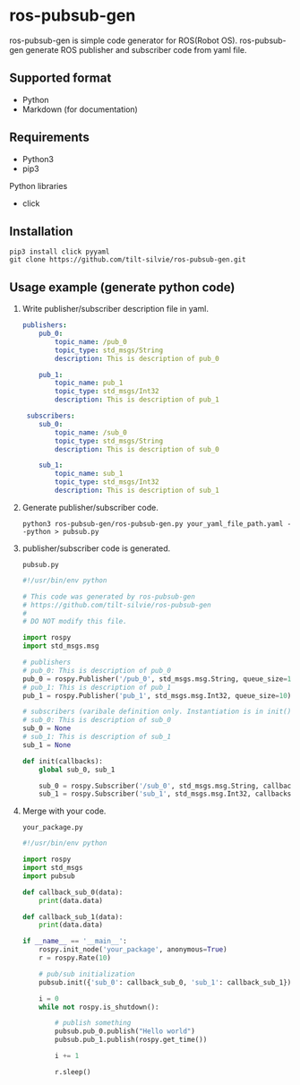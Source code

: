 # ros-pubsub-gen

ros-pubsub-gen is simple code generator for ROS(Robot OS).
ros-pubsub-gen generate ROS publisher and subscriber code from yaml file.

## Supported format
- Python
- Markdown (for documentation)

## Requirements
- Python3
- pip3

Python libraries
- click

## Installation
```
pip3 install click pyyaml
git clone https://github.com/tilt-silvie/ros-pubsub-gen.git
```

## Usage example (generate python code)

1. Write publisher/subscriber description file in yaml.

    ``` yaml
    publishers:
        pub_0:
            topic_name: /pub_0
            topic_type: std_msgs/String
            description: This is description of pub_0

        pub_1:
            topic_name: pub_1
            topic_type: std_msgs/Int32
            description: This is description of pub_1

     subscribers:
        sub_0:
            topic_name: /sub_0
            topic_type: std_msgs/String
            description: This is description of sub_0

        sub_1:
            topic_name: sub_1
            topic_type: std_msgs/Int32
            description: This is description of sub_1
    ```

2. Generate publisher/subscriber code.

    `python3 ros-pubsub-gen/ros-pubsub-gen.py your_yaml_file_path.yaml --python > pubsub.py`

3. publisher/subscriber code is generated.

    `pubsub.py`
    ``` python
    #!/usr/bin/env python
    
    # This code was generated by ros-pubsub-gen
    # https://github.com/tilt-silvie/ros-pubsub-gen
    #
    # DO NOT modify this file.
    
    import rospy
    import std_msgs.msg
    
    # publishers
    # pub_0: This is description of pub_0
    pub_0 = rospy.Publisher('/pub_0', std_msgs.msg.String, queue_size=10)
    # pub_1: This is description of pub_1
    pub_1 = rospy.Publisher('pub_1', std_msgs.msg.Int32, queue_size=10)
    
    # subscribers (varibale definition only. Instantiation is in init().)
    # sub_0: This is description of sub_0
    sub_0 = None
    # sub_1: This is description of sub_1
    sub_1 = None
    
    def init(callbacks):
        global sub_0, sub_1
    
        sub_0 = rospy.Subscriber('/sub_0', std_msgs.msg.String, callbacks['sub_0'])
        sub_1 = rospy.Subscriber('sub_1', std_msgs.msg.Int32, callbacks['sub_1'])
    
    ```
    
4. Merge with your code.

    `your_package.py`
    ``` python
    #!/usr/bin/env python
    
    import rospy
    import std_msgs
    import pubsub
    
    def callback_sub_0(data):
        print(data.data)
    
    def callback_sub_1(data):
        print(data.data)
    
    if __name__ == '__main__':
        rospy.init_node('your_package', anonymous=True)
        r = rospy.Rate(10)
    
        # pub/sub initialization
        pubsub.init({'sub_0': callback_sub_0, 'sub_1': callback_sub_1})
    
        i = 0
        while not rospy.is_shutdown():
    
            # publish something
            pubsub.pub_0.publish("Hello world")
            pubsub.pub_1.publish(rospy.get_time())
    
            i += 1
    
            r.sleep()
    
    ```
